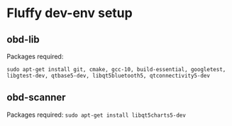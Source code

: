 # Fluffy dev-env setup

## obd-lib

Packages required:

`sudo apt-get install git, cmake, gcc-10, build-essential, googletest, libgtest-dev, qtbase5-dev, libqt5bluetooth5, qtconnectivity5-dev`

## obd-scanner

Packages required:
`sudo apt-get install libqt5charts5-dev`